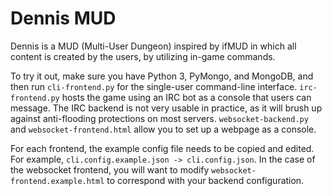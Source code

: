 # Dennis MUD

Dennis is a MUD (Multi-User Dungeon) inspired by ifMUD in which all content is created by the users, by utilizing in-game commands.

To try it out, make sure you have Python 3, PyMongo, and MongoDB, and then run `cli-frontend.py` for the single-user command-line interface. `irc-frontend.py` hosts the game using an IRC bot as a console that users can message. The IRC backend is not very usable in practice, as it will brush up against anti-flooding protections on most servers. `websocket-backend.py` and `websocket-frontend.html` allow you to set up a webpage as a console.

For each frontend, the example config file needs to be copied and edited. For example, `cli.config.example.json -> cli.config.json`. In the case of the websocket frontend, you will want to modify `websocket-frontend.example.html` to correspond with your backend configuration.
